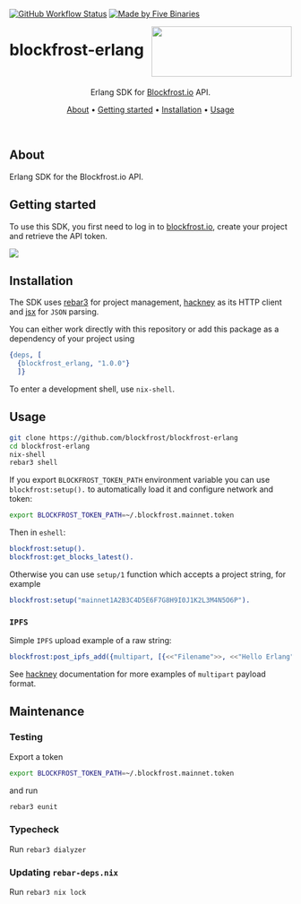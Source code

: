 [![GitHub Workflow Status](https://img.shields.io/github/actions/workflow/status/blockfrost/blockfrost-erlang/ci.yaml?branch=master)](https://github.com/blockfrost/blockfrost-erlang/actions/workflows/ci.yaml)
[![Made by Five Binaries](https://img.shields.io/badge/made%20by-Five%20Binaries-darkviolet.svg?style=flat-square)](https://fivebinaries.com/)

<img src="https://blockfrost.io/images/logo.svg" width="250" align="right" height="90">

# blockfrost-erlang

<br/>

<p align="center">Erlang SDK for <a href="https://blockfrost.io">Blockfrost.io</a> API.</p>
<p align="center">
  <a href="#about">About</a> •
  <a href="#getting-started">Getting started</a> •
  <a href="#installation">Installation</a> •
  <a href="#usage">Usage</a>
</p>

<br/>

## About

Erlang SDK for the Blockfrost.io API.

## Getting started

To use this SDK, you first need to log in to [blockfrost.io](https://blockfrost.io), create your project and retrieve the API token.

<img src="https://i.imgur.com/smY12ro.png">

<br/>

## Installation

The SDK uses [rebar3](http://rebar3.org) for project management, [hackney](https://github.com/benoitc/hackney)
as its HTTP client and [jsx](https://github.com/talentdeficit/jsx/) for `JSON`
parsing.

You can either work directly with this repository or add this package as a dependency of your project using


```erlang
{deps, [
  {blockfrost_erlang, "1.0.0"}
  ]}
```

To enter a development shell, use `nix-shell`.

## Usage

```sh
git clone https://github.com/blockfrost/blockfrost-erlang
cd blockfrost-erlang
nix-shell
rebar3 shell
```

If you export `BLOCKFROST_TOKEN_PATH` environment variable
you can use `blockfrost:setup().` to automatically load
it and configure network and token:

```sh
export BLOCKFROST_TOKEN_PATH=~/.blockfrost.mainnet.token
```

Then in `eshell`:

```erlang
blockfrost:setup().
blockfrost:get_blocks_latest().
```

Otherwise you can use `setup/1` function
which accepts a project string, for example

```erlang
blockfrost:setup("mainnet1A2B3C4D5E6F7G8H9I0J1K2L3M4N5O6P").
```

### `IPFS`

Simple `IPFS` upload example of a raw string:

```erlang
blockfrost:post_ipfs_add({multipart, [{<<"Filename">>, <<"Hello Erlang">>}]}).
```

See [hackney](https://github.com/benoitc/hackney#send-a-body) documentation
for more examples of `multipart` payload format.

## Maintenance

### Testing

Export a token
```sh
export BLOCKFROST_TOKEN_PATH=~/.blockfrost.mainnet.token
```

and run

```sh
rebar3 eunit
```

### Typecheck

Run `rebar3 dialyzer`

### Updating `rebar-deps.nix`

Run `rebar3 nix lock`
